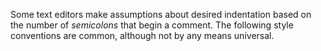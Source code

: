  



Some text editors make assumptions about desired indentation based on the number of *semicolons* that begin a comment. The following style conventions are common, although not by any means universal. 



